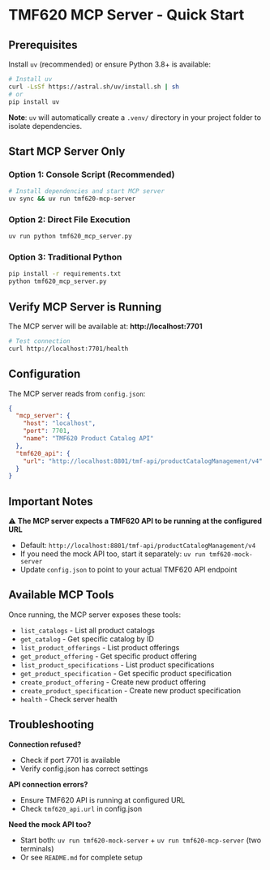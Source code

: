 # TMF620 MCP Server - Quick Start

## Prerequisites

Install `uv` (recommended) or ensure Python 3.8+ is available:

```bash
# Install uv
curl -LsSf https://astral.sh/uv/install.sh | sh
# or
pip install uv
```

**Note**: `uv` will automatically create a `.venv/` directory in your project folder to isolate dependencies.

## Start MCP Server Only

### Option 1: Console Script (Recommended)

```bash
# Install dependencies and start MCP server
uv sync && uv run tmf620-mcp-server
```

### Option 2: Direct File Execution

```bash
uv run python tmf620_mcp_server.py
```

### Option 3: Traditional Python

```bash
pip install -r requirements.txt
python tmf620_mcp_server.py
```

## Verify MCP Server is Running

The MCP server will be available at: **http://localhost:7701**

```bash
# Test connection
curl http://localhost:7701/health
```

## Configuration

The MCP server reads from `config.json`:

```json
{
  "mcp_server": {
    "host": "localhost",
    "port": 7701,
    "name": "TMF620 Product Catalog API"
  },
  "tmf620_api": {
    "url": "http://localhost:8801/tmf-api/productCatalogManagement/v4"
  }
}
```

## Important Notes

⚠️ **The MCP server expects a TMF620 API to be running at the configured URL**

- Default: `http://localhost:8801/tmf-api/productCatalogManagement/v4`
- If you need the mock API too, start it separately: `uv run tmf620-mock-server`
- Update `config.json` to point to your actual TMF620 API endpoint

## Available MCP Tools

Once running, the MCP server exposes these tools:

- `list_catalogs` - List all product catalogs
- `get_catalog` - Get specific catalog by ID
- `list_product_offerings` - List product offerings
- `get_product_offering` - Get specific product offering
- `list_product_specifications` - List product specifications
- `get_product_specification` - Get specific product specification
- `create_product_offering` - Create new product offering
- `create_product_specification` - Create new product specification
- `health` - Check server health

## Troubleshooting

**Connection refused?**
- Check if port 7701 is available
- Verify config.json has correct settings

**API connection errors?**
- Ensure TMF620 API is running at configured URL
- Check `tmf620_api.url` in config.json

**Need the mock API too?**
- Start both: `uv run tmf620-mock-server` + `uv run tmf620-mcp-server` (two terminals)
- Or see `README.md` for complete setup